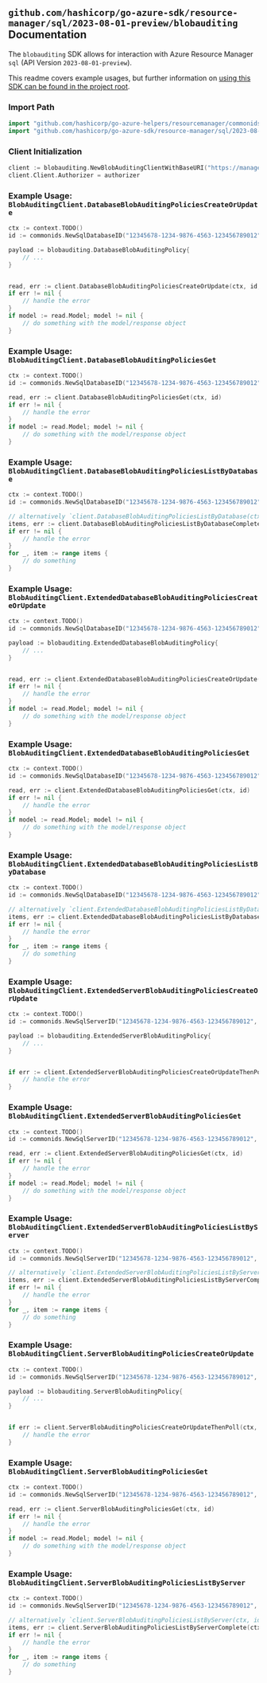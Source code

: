 
## `github.com/hashicorp/go-azure-sdk/resource-manager/sql/2023-08-01-preview/blobauditing` Documentation

The `blobauditing` SDK allows for interaction with Azure Resource Manager `sql` (API Version `2023-08-01-preview`).

This readme covers example usages, but further information on [using this SDK can be found in the project root](https://github.com/hashicorp/go-azure-sdk/tree/main/docs).

### Import Path

```go
import "github.com/hashicorp/go-azure-helpers/resourcemanager/commonids"
import "github.com/hashicorp/go-azure-sdk/resource-manager/sql/2023-08-01-preview/blobauditing"
```


### Client Initialization

```go
client := blobauditing.NewBlobAuditingClientWithBaseURI("https://management.azure.com")
client.Client.Authorizer = authorizer
```


### Example Usage: `BlobAuditingClient.DatabaseBlobAuditingPoliciesCreateOrUpdate`

```go
ctx := context.TODO()
id := commonids.NewSqlDatabaseID("12345678-1234-9876-4563-123456789012", "example-resource-group", "serverName", "databaseName")

payload := blobauditing.DatabaseBlobAuditingPolicy{
	// ...
}


read, err := client.DatabaseBlobAuditingPoliciesCreateOrUpdate(ctx, id, payload)
if err != nil {
	// handle the error
}
if model := read.Model; model != nil {
	// do something with the model/response object
}
```


### Example Usage: `BlobAuditingClient.DatabaseBlobAuditingPoliciesGet`

```go
ctx := context.TODO()
id := commonids.NewSqlDatabaseID("12345678-1234-9876-4563-123456789012", "example-resource-group", "serverName", "databaseName")

read, err := client.DatabaseBlobAuditingPoliciesGet(ctx, id)
if err != nil {
	// handle the error
}
if model := read.Model; model != nil {
	// do something with the model/response object
}
```


### Example Usage: `BlobAuditingClient.DatabaseBlobAuditingPoliciesListByDatabase`

```go
ctx := context.TODO()
id := commonids.NewSqlDatabaseID("12345678-1234-9876-4563-123456789012", "example-resource-group", "serverName", "databaseName")

// alternatively `client.DatabaseBlobAuditingPoliciesListByDatabase(ctx, id)` can be used to do batched pagination
items, err := client.DatabaseBlobAuditingPoliciesListByDatabaseComplete(ctx, id)
if err != nil {
	// handle the error
}
for _, item := range items {
	// do something
}
```


### Example Usage: `BlobAuditingClient.ExtendedDatabaseBlobAuditingPoliciesCreateOrUpdate`

```go
ctx := context.TODO()
id := commonids.NewSqlDatabaseID("12345678-1234-9876-4563-123456789012", "example-resource-group", "serverName", "databaseName")

payload := blobauditing.ExtendedDatabaseBlobAuditingPolicy{
	// ...
}


read, err := client.ExtendedDatabaseBlobAuditingPoliciesCreateOrUpdate(ctx, id, payload)
if err != nil {
	// handle the error
}
if model := read.Model; model != nil {
	// do something with the model/response object
}
```


### Example Usage: `BlobAuditingClient.ExtendedDatabaseBlobAuditingPoliciesGet`

```go
ctx := context.TODO()
id := commonids.NewSqlDatabaseID("12345678-1234-9876-4563-123456789012", "example-resource-group", "serverName", "databaseName")

read, err := client.ExtendedDatabaseBlobAuditingPoliciesGet(ctx, id)
if err != nil {
	// handle the error
}
if model := read.Model; model != nil {
	// do something with the model/response object
}
```


### Example Usage: `BlobAuditingClient.ExtendedDatabaseBlobAuditingPoliciesListByDatabase`

```go
ctx := context.TODO()
id := commonids.NewSqlDatabaseID("12345678-1234-9876-4563-123456789012", "example-resource-group", "serverName", "databaseName")

// alternatively `client.ExtendedDatabaseBlobAuditingPoliciesListByDatabase(ctx, id)` can be used to do batched pagination
items, err := client.ExtendedDatabaseBlobAuditingPoliciesListByDatabaseComplete(ctx, id)
if err != nil {
	// handle the error
}
for _, item := range items {
	// do something
}
```


### Example Usage: `BlobAuditingClient.ExtendedServerBlobAuditingPoliciesCreateOrUpdate`

```go
ctx := context.TODO()
id := commonids.NewSqlServerID("12345678-1234-9876-4563-123456789012", "example-resource-group", "serverName")

payload := blobauditing.ExtendedServerBlobAuditingPolicy{
	// ...
}


if err := client.ExtendedServerBlobAuditingPoliciesCreateOrUpdateThenPoll(ctx, id, payload); err != nil {
	// handle the error
}
```


### Example Usage: `BlobAuditingClient.ExtendedServerBlobAuditingPoliciesGet`

```go
ctx := context.TODO()
id := commonids.NewSqlServerID("12345678-1234-9876-4563-123456789012", "example-resource-group", "serverName")

read, err := client.ExtendedServerBlobAuditingPoliciesGet(ctx, id)
if err != nil {
	// handle the error
}
if model := read.Model; model != nil {
	// do something with the model/response object
}
```


### Example Usage: `BlobAuditingClient.ExtendedServerBlobAuditingPoliciesListByServer`

```go
ctx := context.TODO()
id := commonids.NewSqlServerID("12345678-1234-9876-4563-123456789012", "example-resource-group", "serverName")

// alternatively `client.ExtendedServerBlobAuditingPoliciesListByServer(ctx, id)` can be used to do batched pagination
items, err := client.ExtendedServerBlobAuditingPoliciesListByServerComplete(ctx, id)
if err != nil {
	// handle the error
}
for _, item := range items {
	// do something
}
```


### Example Usage: `BlobAuditingClient.ServerBlobAuditingPoliciesCreateOrUpdate`

```go
ctx := context.TODO()
id := commonids.NewSqlServerID("12345678-1234-9876-4563-123456789012", "example-resource-group", "serverName")

payload := blobauditing.ServerBlobAuditingPolicy{
	// ...
}


if err := client.ServerBlobAuditingPoliciesCreateOrUpdateThenPoll(ctx, id, payload); err != nil {
	// handle the error
}
```


### Example Usage: `BlobAuditingClient.ServerBlobAuditingPoliciesGet`

```go
ctx := context.TODO()
id := commonids.NewSqlServerID("12345678-1234-9876-4563-123456789012", "example-resource-group", "serverName")

read, err := client.ServerBlobAuditingPoliciesGet(ctx, id)
if err != nil {
	// handle the error
}
if model := read.Model; model != nil {
	// do something with the model/response object
}
```


### Example Usage: `BlobAuditingClient.ServerBlobAuditingPoliciesListByServer`

```go
ctx := context.TODO()
id := commonids.NewSqlServerID("12345678-1234-9876-4563-123456789012", "example-resource-group", "serverName")

// alternatively `client.ServerBlobAuditingPoliciesListByServer(ctx, id)` can be used to do batched pagination
items, err := client.ServerBlobAuditingPoliciesListByServerComplete(ctx, id)
if err != nil {
	// handle the error
}
for _, item := range items {
	// do something
}
```
